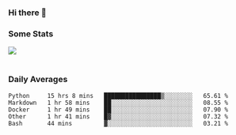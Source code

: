 ### Hi there 👋

<!--
**haruishi43/haruishi43** is a ✨ _special_ ✨ repository because its `README.md` (this file) appears on your GitHub profile.

Here are some ideas to get you started:

- 🔭 I’m currently working on ...
- 🌱 I’m currently learning ...
- 👯 I’m looking to collaborate on ...
- 🤔 I’m looking for help with ...
- 💬 Ask me about ...
- 📫 How to reach me: ...
- 😄 Pronouns: ...
- ⚡ Fun fact: ...
-->

### Some Stats
<div>
  <img align="center" src="https://github-readme-stats.vercel.app/api?username=haruishi43&count_private=true&show_icons=true" />
</div>

</br>

### Daily Averages

<!--START_SECTION:waka-->
```text
Python     15 hrs 8 mins   ████████████████▒░░░░░░░░   65.61 % 
Markdown   1 hr 58 mins    ██░░░░░░░░░░░░░░░░░░░░░░░   08.55 % 
Docker     1 hr 49 mins    ██░░░░░░░░░░░░░░░░░░░░░░░   07.90 % 
Other      1 hr 41 mins    █▓░░░░░░░░░░░░░░░░░░░░░░░   07.32 % 
Bash       44 mins         ▓░░░░░░░░░░░░░░░░░░░░░░░░   03.21 % 
```
<!--END_SECTION:waka-->
